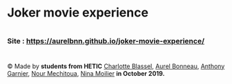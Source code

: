 # Joker movie experience
#
### Site : https://aurelbnn.github.io/joker-movie-experience/
#
© Made by **students from HETIC** [Charlotte Blassel](https://github.com/charlotteblassel), [Aurel Bonneau](https://github.com/aurelbnn), [Anthony Garnier](https://github.com/anthohetic), [Nour Mechitoua](https://github.com/nourel13), [Nina Moilier](https://github.com/MissSouv) **in October 2019.**


